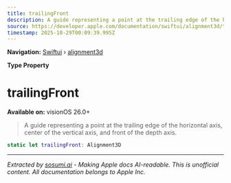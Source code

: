 ```yaml
---
title: trailingFront
description: A guide representing a point at the trailing edge of the horizontal axis, center of the vertical axis, and front of the depth axis.
source: https://developer.apple.com/documentation/swiftui/alignment3d/trailingfront
timestamp: 2025-10-29T00:09:39.995Z
---
```


**Navigation:** [Swiftui](/documentation/swiftui) › [alignment3d](/documentation/swiftui/alignment3d)

**Type Property**

# trailingFront

**Available on:** visionOS 26.0+

> A guide representing a point at the trailing edge of the horizontal axis, center of the vertical axis, and front of the depth axis.

```swift
static let trailingFront: Alignment3D
```

---

*Extracted by [sosumi.ai](https://sosumi.ai) - Making Apple docs AI-readable.*
*This is unofficial content. All documentation belongs to Apple Inc.*

